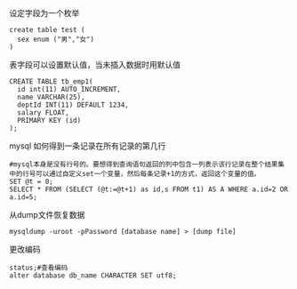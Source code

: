 设定字段为一个枚举

```mysql
create table test (
  sex enum ("男","女")
)
```

表字段可以设置默认值，当未插入数据时用默认值

```mysql
CREATE TABLE tb_emp1(
  id int(11) AUTO_INCREMENT,
  name VARCHAR(25),
  deptId INT(11) DEFAULT 1234,
  salary FLOAT,
  PRIMARY KEY (id)
);
```

mysql 如何得到一条记录在所有记录的第几行 

```mysql
#mysql本身是没有行号的。要想得到查询语句返回的列中包含一列表示该行记录在整个结果集中的行号可以通过自定义set一个变量，然后每条记录+1的方式，返回这个变量的值。
SET @t = 0;
SELECT * FROM (SELECT (@t:=@t+1) as id,s FROM t1) AS A WHERE a.id=2 OR a.id=5;

```

从dump文件恢复数据

```mysql
mysqldump -uroot -pPassword [database name] > [dump file]
```

更改编码

```mysql
status;#查看编码
alter database db_name CHARACTER SET utf8;
```

